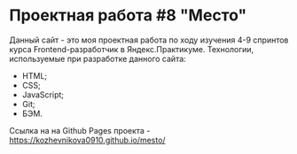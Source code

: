 # Проектная работа #8 "Место"
Данный сайт - это моя проектная работа по ходу изучения 4-9 спринтов курса Frontend-разработчик в Яндекс.Практикуме.
Технологии, используемые при разработке данного сайта:
* HTML;
* CSS;
* JavaScript;
* Git;
* БЭМ.

Ссылка на на Github Pages проекта - https://kozhevnikova0910.github.io/mesto/
